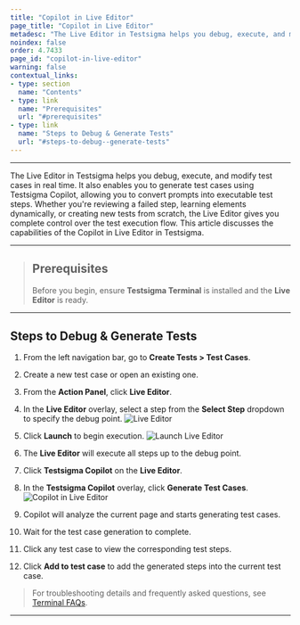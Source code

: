 ```yaml
---
title: "Copilot in Live Editor"
page_title: "Copilot in Live Editor"
metadesc: "The Live Editor in Testsigma helps you debug, execute, and modify test cases in real time. It also enables you to generate test cases using Testsigma Copilot"
noindex: false
order: 4.7433
page_id: "copilot-in-live-editor"
warning: false
contextual_links:
- type: section
  name: "Contents"
- type: link
  name: "Prerequisites"
  url: "#prerequisites"
- type: link
  name: "Steps to Debug & Generate Tests"
  url: "#steps-to-debug--generate-tests"
---
```


---

The Live Editor in Testsigma helps you debug, execute, and modify test cases in real time. It also enables you to generate test cases using Testsigma Copilot, allowing you to convert prompts into executable test steps. Whether you're reviewing a failed step, learning elements dynamically, or creating new tests from scratch, the Live Editor gives you complete control over the test execution flow. This article discusses the capabilities of the Copilot in Live Editor in Testsigma.

---

> ## **Prerequisites**
>
> Before you begin, ensure **Testsigma Terminal** is installed and the **Live Editor** is ready.

---

## **Steps to Debug & Generate Tests**

1. From the left navigation bar, go to **Create Tests > Test Cases**.

2. Create a new test case or open an existing one.

3. From the **Action Panel**, click **Live Editor**.

4. In the **Live Editor** overlay, select a step from the **Select Step** dropdown to specify the debug point.
   ![Live Editor](https://s3.amazonaws.com/static-docs.testsigma.com/new_images/projects/Atto_Testsigma/Live_Editor_Action_Bar.png)

5. Click **Launch** to begin execution.
   ![Launch Live Editor](https://s3.amazonaws.com/static-docs.testsigma.com/new_images/projects/Atto_Testsigma/Launch_Live_Editor_Web.png)

6. The **Live Editor** will execute all steps up to the debug point.

7. Click **Testsigma Copilot** on the **Live Editor**.

8. In the **Testsigma Copilot** overlay, click **Generate Test Cases**.
   ![Copilot in Live Editor](https://s3.amazonaws.com/static-docs.testsigma.com/new_images/projects/Atto_Testsigma/Copilot_in_Live_Editor.png)

9.  Copilot will analyze the current page and starts generating test cases.

10. Wait for the test case generation to complete.

11. Click any test case to view the corresponding test steps.

12. Click **Add to test case** to add the generated steps into the current test case.


> For troubleshooting details and frequently asked questions, see [Terminal FAQs](https://testsigma.com/docs/live-editor/faqs-on-testsigma-terminal/).

---